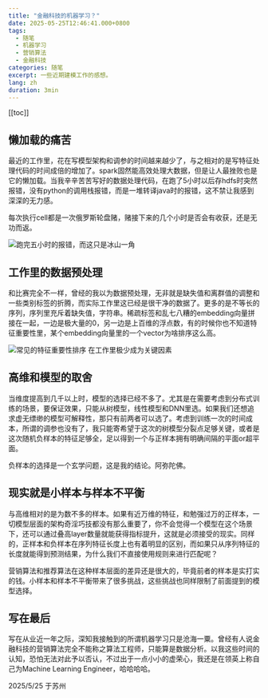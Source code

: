 ```yaml
---
title: "金融科技的机器学习？"
date: 2025-05-25T12:46:41.000+0800
tags:
  - 随笔
  - 机器学习
  - 营销算法
  - 金融科技
categories: 随笔
excerpt: 一些近期建模工作的感想。
lang: zh
duration: 3min
---
```

[[toc]]
## 懒加载的痛苦

最近的工作里，花在写模型架构和调参的时间越来越少了，与之相对的是写特征处理代码的时间成倍的增加了。spark固然能高效处理大数据，但是让人最挫败也是它的懒加载。当我辛辛苦苦写好的数据处理代码，在跑了5小时以后存hdfs时突然报错，没有python的调用栈报错，而是一堆转译java时的报错，这不禁让我感到深深的无力感。

每次执行cell都是一次俄罗斯轮盘赌，赌接下来的几个小时是否会有收获，还是无功而返。

![跑完五小时的报错，而这只是冰山一角](https://images.zerolovesea.top/blog/250525-1.jpg)

## 工作里的数据预处理 

和比赛完全不一样，曾经的我以为数据预处理，无非就是缺失值和离群值的调整和一些类别标签的折腾，而实际工作里这已经是很干净的数据了。更多的是不等长的序列，序列里充斥着缺失值，字符串。稀疏标签和乱七八糟的embedding向量拼接在一起，一边是极大量的0，另一边是上百维的浮点数，有的时候你也不知道特征重要性里，某个embedding向量里的一个vector为啥排序这么高。

![常见的特征重要性排序 在工作里极少成为关键因素](https://images.zerolovesea.top/blog/250525-2.png)

## 高维和模型的取舍

当维度提高到几千以上时，模型的选择已经不多了。尤其是在需要考虑到分布式训练的场景，要保证效果，只能从树模型，线性模型和DNN里选。如果我们还想追求虚无缥缈的模型可解释性，那只有前两者可以选了。考虑到训练一次的时间成本，所谓的调参也没有了，我只能寄希望于这次的树模型分裂点足够关键，或者是这次随机负样本的特征足够全，足以得到一个与正样本拥有明确间隔的平面or超平面。

负样本的选择是一个玄学问题，这是我的结论。阿弥陀佛。

## 现实就是小样本与样本不平衡

与高维相对的是为数不多的样本。如果有近万维的特征，和勉强过万的正样本，一切模型层面的架构奇淫巧技都没有那么重要了，你不会觉得一个模型在这个场景下，还可以通过叠高layer数量就能获得指标提升，这就是必须接受的现实。同样的，正样本和负样本在序列特征长度上也有着明显的区别，而如果只从序列特征的长度就能得到预测结果，为什么我们不直接使用规则来进行匹配呢？

营销算法和推荐算法在这种样本层面的差异还是很大的，毕竟前者的样本是实打实的钱。小样本和样本不平衡带来了很多挑战，这些挑战也同样限制了前面提到的模型选择。

## 写在最后

写在从业近一年之际，深知我接触到的所谓机器学习只是沧海一粟。曾经有人说金融科技的营销算法完全不能称之算法工程师，只能算是数据分析。以我这些时间的认知，恐怕无法对此予以否认，不过出于一点小小的虚荣心，我还是在领英上称自己为Machine Learning Engineer，哈哈哈哈。

2025/5/25 于苏州